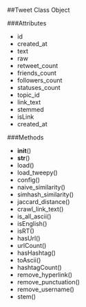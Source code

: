 ##Tweet Class Object

###Attributes

* id
* created_at
* text
* raw
* retweet_count
* friends_count
* followers_count
* statuses_count
* topic_id
* link_text
* stemmed
* isLink
* created_at

###Methods

* __init__()
* __str__()
* load()
* load_tweepy()
* config()
* naive_similarity()
* simhash_similarity()
* jaccard_distance()
* crawl_link_text()
* is_all_ascii()
* isEnglish()
* isRT()
* hasUrl()
* urlCount()
* hasHashtag()
* toAscii()
* hashtagCount()
* remove_hyperlink()
* remove_punctuation()
* remove_username()
* stem()



